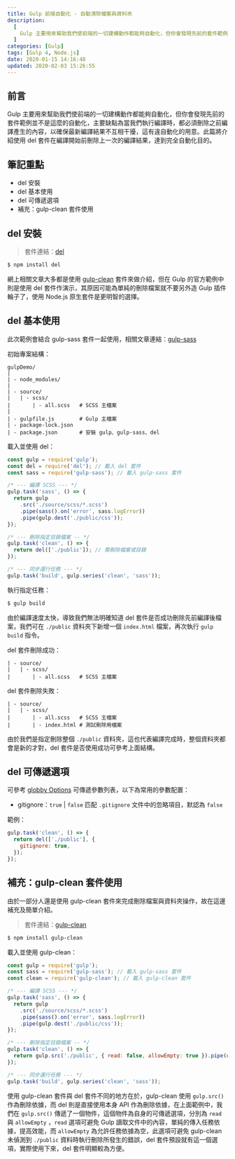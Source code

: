 ```yaml
---
title: Gulp 前端自動化 - 自動清除檔案與資料夾
description:
  [
    Gulp 主要用來幫助我們使前端的一切建構動作都能夠自動化，但你會發現先前的套件範例並不是這麼的自動化，主要缺點為當我們執行編譯時，都必須刪除之前編譯產生的內容，以確保最新編譯結果不互相干擾，這有違自動化的用意。此篇將介紹使用 del 套件在編譯開始前刪除上一次的編譯結果，達到完全自動化目的。,
  ]
categories: [Gulp]
tags: [Gulp 4, Node.js]
date: 2020-01-15 14:16:48
updated: 2020-02-03 15:26:55
---
```


## 前言

Gulp 主要用來幫助我們使前端的一切建構動作都能夠自動化，但你會發現先前的套件範例並不是這麼的自動化，主要缺點為當我們執行編譯時，都必須刪除之前編譯產生的內容，以確保最新編譯結果不互相干擾，這有違自動化的用意。此篇將介紹使用 del 套件在編譯開始前刪除上一次的編譯結果，達到完全自動化目的。

## 筆記重點

- del 安裝
- del 基本使用
- del 可傳遞選項
- 補充：gulp-clean 套件使用

## del 安裝

> 套件連結：[del](https://www.npmjs.com/package/del)

```bash
$ npm install del
```

網上相關文章大多都是使用 [gulp-clean](https://www.npmjs.com/package/gulp-clean) 套件來做介紹，但在 Gulp 的官方範例中則是使用 del 套件作演示，其原因可能為單純的刪除檔案就不要另外造 Gulp 插件輪子了，使用 Node.js 原生套件是更明智的選擇。

## del 基本使用

<div class="note warning">此次範例會結合 gulp-sass 套件一起使用，相關文章連結：<a href="https://awdr74100.github.io/2019-12-31-gulp-gulpsass/" target="_blank">gulp-sass</a></div>

初始專案結構：

```plain
gulpDemo/
|
| - node_modules/
|
| - source/
|   | - scss/
|       | - all.scss   # SCSS 主檔案
|
| - gulpfile.js        # Gulp 主檔案
| - package-lock.json
| - package.json       # 安裝 gulp、gulp-sass、del
```

載入並使用 del：

```js
const gulp = require('gulp');
const del = require('del'); // 載入 del 套件
const sass = require('gulp-sass'); // 載入 gulp-sass 套件

/* --- 編譯 SCSS --- */
gulp.task('sass', () => {
  return gulp
    .src('./source/scss/*.scss')
    .pipe(sass().on('error', sass.logError))
    .pipe(gulp.dest('./public/css'));
});

/* --- 刪除指定目錄檔案 -- */
gulp.task('clean', () => {
  return del(['./public']); // 需刪除檔案或目錄
});

/* --- 同步運行任務 --- */
gulp.task('build', gulp.series('clean', 'sass'));
```

執行指定任務：

```bash
$ gulp build
```

由於編譯速度太快，導致我們無法明確知道 del 套件是否成功刪除先前編譯後檔案，我們可在 `./public` 資料夾下新增一個 `index.html` 檔案，再次執行 `gulp build` 指令。

del 套件刪除成功：

```plain
| - source/
|   | - scss/
|       | - all.scss   # SCSS 主檔案
```

del 套件刪除失敗：

```plain
| - source/
|   | - scss/
|       | - all.scss   # SCSS 主檔案
|       | - index.html # 測試刪除用檔案
```

由於我們是指定刪除整個 `./public` 資料夾，這也代表編譯完成時，整個資料夾都會是新的才對，del 套件是否使用成功可參考上面結構。

## del 可傳遞選項

可參考 [globby Options](https://github.com/sindresorhus/globby#options) 可傳遞參數列表，以下為常用的參數配置：

- gitignore：`true` | `false`
  匹配 `.gitignore` 文件中的忽略項目，默認為 `false`

範例：

```js
gulp.task('clean', () => {
  return del(['./public'], {
    gitignore: true,
  });
});
```

## 補充：gulp-clean 套件使用

由於一部分人還是使用 gulp-clean 套件來完成刪除檔案與資料夾操作，故在這邊補充及簡單介紹。

> 套件連結：[gulp-clean](https://www.npmjs.com/package/gulp-clean)

```bash
$ npm install gulp-clean
```

載入並使用 gulp-clean：

```js
const gulp = require('gulp');
const sass = require('gulp-sass'); // 載入 gulp-sass 套件
const clean = require('gulp-clean'); // 載入 gulp-clean 套件

/* --- 編譯 SCSS --- */
gulp.task('sass', () => {
  return gulp
    .src('./source/scss/*.scss')
    .pipe(sass().on('error', sass.logError))
    .pipe(gulp.dest('./public/css'));
});

/* --- 刪除指定目錄檔案 -- */
gulp.task('clean', () => {
  return gulp.src('./public', { read: false, allowEmpty: true }).pipe(clean());
});

/* --- 同步運行任務 --- */
gulp.task('build', gulp.series('clean', 'sass'));
```

使用 gulp-clean 套件與 del 套件不同的地方在於，gulp-clean 使用 `gulp.src()` 作為刪除依據，而 del 則是直接使用本身 API 作為刪除依據，在上面範例中，我們在 `gulp.src()` 傳遞了一個物件，這個物件為自身的可傳遞選項，分別為 `read` 與 `allowEmpty` ，`read` 選項可避免 Gulp 讀取文件中的內容，單純的傳入任務依據，提高效能，而 `allowEmpty` 為允許任務依據為空，此選項可避免 gulp-clean 未偵測到 `./public` 資料時執行刪除所發生的錯誤，del 套件預設就有這一個選項，實際使用下來，del 套件明顯較為方便。
